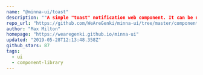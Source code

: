 ```yaml
---
name: "@minna-ui/toast"
description: ""A simple "toast" notification web component. It can be used standalone, in Svelte projects, or any JavaScript project.""
repo_url: "https://github.com/WeAreGenki/minna-ui/tree/master/components/toast"
author: "Max Milton"
homepage: "https://wearegenki.github.io/minna-ui"
updated: "2019-05-28T12:13:48.358Z"
github_stars: 87
tags: 
  - ui
  - component-library
---
```

